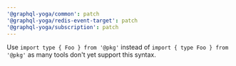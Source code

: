 ```yaml
---
'@graphql-yoga/common': patch
'@graphql-yoga/redis-event-target': patch
'@graphql-yoga/subscription': patch
---
```


Use `import type { Foo } from '@pkg'` instead of `import { type Foo } from '@pkg'` as many tools don't yet support this syntax.
